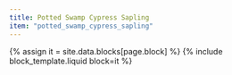 ```yaml
---
title: Potted Swamp Cypress Sapling
item: "potted_swamp_cypress_sapling"
---
```


{% assign it = site.data.blocks[page.block] %}
{% include block_template.liquid block=it %}


